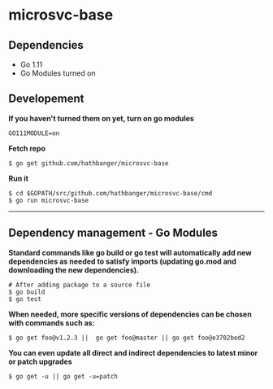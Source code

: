 # microsvc-base

## Dependencies
* Go 1.11
* Go Modules turned on

## Developement
**If you haven't turned them on yet, turn on go modules**
```
GO111MODULE=on
```
**Fetch repo**
```
$ go get github.com/hathbanger/microsvc-base
```

**Run it**
```
$ cd $GOPATH/src/github.com/hathbanger/microsvc-base/cmd
$ go run microsvc-base
```

_______________________________________________
## Dependency management - Go Modules

**Standard commands like go build or go test will automatically add new dependencies as needed to satisfy imports (updating go.mod and downloading the new dependencies).**
```
# After adding package to a source file
$ go build
$ go test
```

**When needed, more specific versions of dependencies can be chosen with commands such as:**
```
$ go get foo@v1.2.3 ||  go get foo@master || go get foo@e3702bed2
```

**You can even update all direct and indirect dependencies to latest minor or patch upgrades**
```
$ go get -u || go get -u=patch
```
